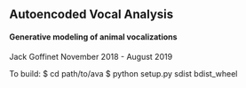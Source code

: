 ## Autoencoded Vocal Analysis
#### Generative modeling of animal vocalizations

Jack Goffinet
November 2018 - August 2019

To build:
$ cd path/to/ava
$ python setup.py sdist bdist_wheel
